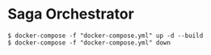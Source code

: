 
# Saga Orchestrator

    $ docker-compose -f "docker-compose.yml" up -d --build
    $ docker-compose -f "docker-compose.yml" down


